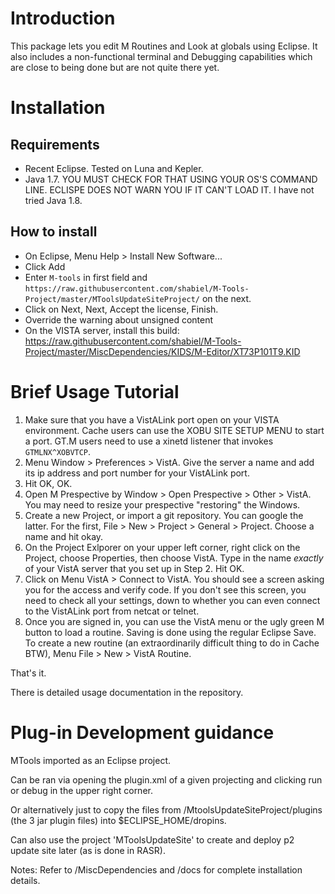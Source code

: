 # Introduction
This package lets you edit M Routines and Look at globals using Eclipse. It also includes a non-functional terminal and Debugging capabilities which are close to being done but are not quite there yet.

# Installation
## Requirements
 - Recent Eclipse. Tested on Luna and Kepler.
 - Java 1.7. YOU MUST CHECK FOR THAT USING YOUR OS'S COMMAND LINE. ECLISPE DOES NOT WARN YOU IF IT CAN'T LOAD IT. I have not tried Java 1.8.

## How to install
 - On Eclipse, Menu Help > Install New Software...
 - Click Add
 - Enter `M-tools` in first field and `https://raw.githubusercontent.com/shabiel/M-Tools-Project/master/MToolsUpdateSiteProject/` on the next.
 - Click on Next, Next, Accept the license, Finish.
 - Override the warning about unsigned content
 - On the VISTA server, install this build: https://raw.githubusercontent.com/shabiel/M-Tools-Project/master/MiscDependencies/KIDS/M-Editor/XT73P101T9.KID
 
# Brief Usage Tutorial
 1. Make sure that you have a VistALink port open on your VISTA environment. Cache users can use the XOBU SITE SETUP MENU to start a port. GT.M users need to use a xinetd listener that invokes `GTMLNX^XOBVTCP`.
 2. Menu Window > Preferences > VistA. Give the server a name and add its ip address and port number for your VistALink port.
 3. Hit OK, OK.
 4. Open M Prespective by Window > Open Prespective > Other > VistA. You may need to resize your prespective  "restoring" the Windows.
 5. Create a new Project, or import a git repository. You can google the latter. For the first, File > New > Project > General > Project. Choose a name and hit okay. 
 6. On the Project Exlporer on your upper left corner, right click on the Project, choose Properties, then choose VistA. Type in the name *exactly* of your VistA server that you set up in Step 2. Hit OK.
 7. Click on Menu VistA > Connect to VistA. You should see a screen asking you for the access and verify code. If you don't see this screen, you need to check all your settings, down to whether you can even connect to the VistALink port from netcat or telnet.
 8. Once you are signed in, you can use the VistA menu or the ugly green M button to load a routine. Saving is done using the regular Eclipse Save. To create a new routine (an extraordinarily difficult thing to do in Cache BTW), Menu File > New > VistA Routine.
 
 That's it.
 
 There is detailed usage documentation in the repository.

# Plug-in Development guidance

MTools imported as an Eclipse project.

Can be ran via opening the plugin.xml of a given projecting and clicking run or debug in the upper right corner.

Or alternatively just to copy the files from /MtoolsUpdateSiteProject/plugins (the 3 jar plugin files) into $ECLIPSE_HOME/dropins.

Can also use the project 'MToolsUpdateSite' to create and deploy p2 update site later (as is done in RASR).


Notes:
Refer to /MiscDependencies and /docs for complete installation details.
